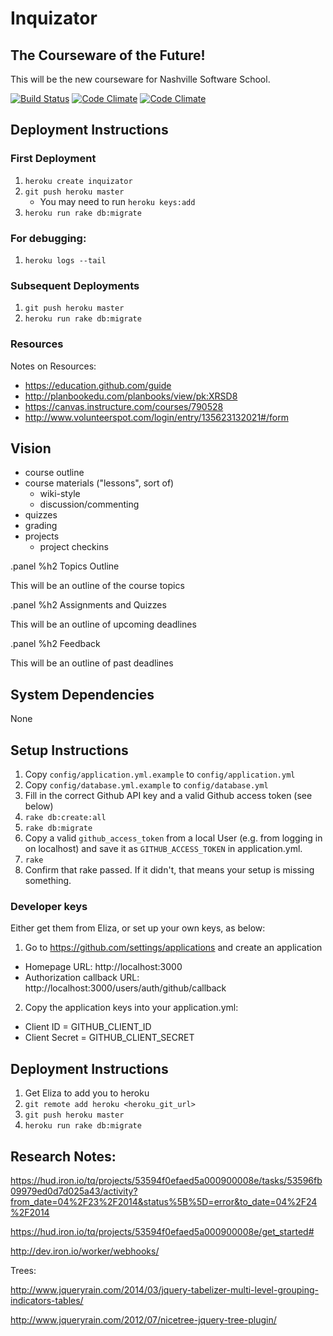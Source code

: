 # Inquizator

## The Courseware of the Future!

This will be the new courseware for Nashville Software School.

[![Build Status](https://travis-ci.org/elizabrock/coursewareofthefuture.png?branch=master)](https://travis-ci.org/elizabrock/coursewareofthefuture)
[![Code Climate](https://codeclimate.com/github/elizabrock/coursewareofthefuture.png)](https://codeclimate.com/github/elizabrock/coursewareofthefuture)
[![Code Climate](https://codeclimate.com/github/elizabrock/coursewareofthefuture/coverage.png)](https://codeclimate.com/github/elizabrock/coursewareofthefuture)



## Deployment Instructions

### First Deployment

1. `heroku create inquizator`
2. `git push heroku master`
    * You may need to run `heroku keys:add`
3. `heroku run rake db:migrate`

### For debugging:

1. `heroku logs --tail`

### Subsequent Deployments

1. `git push heroku master`
2. `heroku run rake db:migrate`

### Resources

Notes on Resources:

* https://education.github.com/guide
* http://planbookedu.com/planbooks/view/pk:XRSD8
* https://canvas.instructure.com/courses/790528
* http://www.volunteerspot.com/login/entry/135623132021#/form

## Vision

* course outline
* course materials ("lessons", sort of)
  * wiki-style
  * discussion/commenting
* quizzes
* grading
* projects
  * project checkins

.panel
  %h2 Topics Outline

  This will be an outline of the course topics

.panel
  %h2 Assignments and Quizzes

  This will be an outline of upcoming deadlines

.panel
  %h2 Feedback

  This will be an outline of past deadlines


## System Dependencies

None

## Setup Instructions

1. Copy `config/application.yml.example` to `config/application.yml`
1. Copy `config/database.yml.example` to `config/database.yml`
2. Fill in the correct Github API key and a valid Github access token (see below)
3. `rake db:create:all`
4. `rake db:migrate`
3.  Copy a valid `github_access_token` from a local User (e.g. from logging in on localhost) and save it as `GITHUB_ACCESS_TOKEN` in application.yml.
5. `rake`
6. Confirm that rake passed.  If it didn't, that means your setup is missing something.


### Developer keys

Either get them from Eliza, or set up your own keys, as below:

1. Go to https://github.com/settings/applications and create an application
  * Homepage URL: http://localhost:3000
  * Authorization callback URL: http://localhost:3000/users/auth/github/callback
2. Copy the application keys into your application.yml:
  * Client ID = GITHUB\_CLIENT\_ID
  * Client Secret = GITHUB\_CLIENT\_SECRET

## Deployment Instructions

1. Get Eliza to add you to heroku
2. `git remote add heroku <heroku_git_url>`
3. `git push heroku master`
4. `heroku run rake db:migrate`


## Research Notes:

https://hud.iron.io/tq/projects/53594f0efaed5a000900008e/tasks/53596fb09979ed0d7d025a43/activity?from_date=04%2F23%2F2014&status%5B%5D=error&to_date=04%2F24%2F2014

https://hud.iron.io/tq/projects/53594f0efaed5a000900008e/get_started#

http://dev.iron.io/worker/webhooks/

Trees:

http://www.jqueryrain.com/2014/03/jquery-tabelizer-multi-level-grouping-indicators-tables/

http://www.jqueryrain.com/2012/07/nicetree-jquery-tree-plugin/

